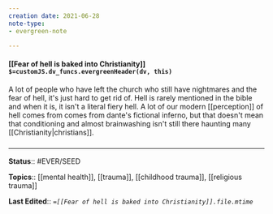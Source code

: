 ```yaml
---
creation date: 2021-06-28
note-type: 
- evergreen-note

---
```


#### [[Fear of hell is baked into Christianity]] `$=customJS.dv_funcs.evergreenHeader(dv, this)`

A lot of people who have left the church who still have nightmares and the fear of hell, it's just hard to get rid of. Hell is rarely mentioned in the bible and when it is, it isn't a literal fiery hell. A lot of our modern [[perception]] of hell comes from comes from dante's fictional inferno, but that doesn't mean that conditioning and almost brainwashing isn't still there haunting many [[Christianity|christians]]. 

### <hr class="footnote"/>

**Status**:: #EVER/SEED

**Topics**::  [[mental health]], [[trauma]], [[childhood trauma]], [[religious trauma]]
	
**Last Edited**:: *`=[[Fear of hell is baked into Christianity]].file.mtime`*
	
